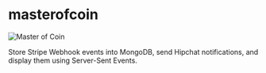 masterofcoin
============

![Master of Coin](http://24.media.tumblr.com/tumblr_m6uenyiAYv1rxj28eo1_r1_500.gif)

Store Stripe Webhook events into MongoDB, send Hipchat notifications, and display them using Server-Sent Events.

